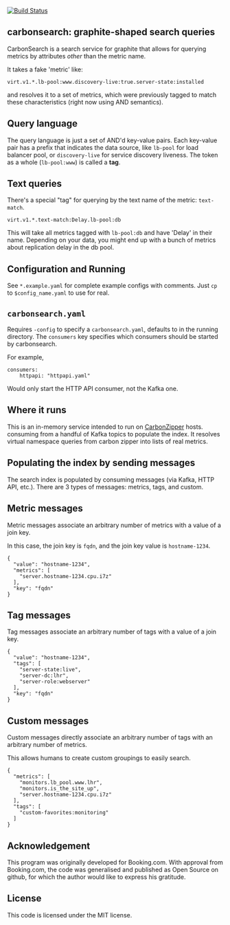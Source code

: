 [ ![Build Status](https://app.codeship.com/projects/b32f1c90-cc2b-0134-cf3e-6af81f706b85/status?branch=master)](https://app.codeship.com/projects/200102)

carbonsearch: graphite-shaped search queries
--------------------------------------------

CarbonSearch is a search service for graphite that allows for querying metrics
by attributes _other_ than the metric name.

It takes a fake 'metric' like:

    virt.v1.*.lb-pool:www.discovery-live:true.server-state:installed

and resolves it to a set of metrics, which were previously tagged to match these
characteristics (right now using AND semantics).

Query language
--------------
The query language is just a set of AND'd key-value pairs. Each key-value pair
has a prefix that indicates the data source, like `lb-pool` for load balancer pool, or `discovery-live`
for service discovery liveness. The token as a whole (`lb-pool:www`) is called a __tag__.

Text queries
--------------------
There's a special "tag" for querying by the text name of the metric: `text-match`.

    virt.v1.*.text-match:Delay.lb-pool:db

This will take all metrics tagged with `lb-pool:db` and have 'Delay' in their
name.  Depending on your data, you might end up with a bunch of metrics about
replication delay in the db pool.

Configuration and Running
-------------------------
See `*.example.yaml` for complete example configs with comments. Just `cp` to `$config_name.yaml` to use for real.

`carbonsearch.yaml`
-------------
Requires `-config` to specify a `carbonsearch.yaml`, defaults to in the running
directory.  The `consumers` key specifies which consumers should be started by
carbonsearch.

For example,

    consumers:
        httpapi: "httpapi.yaml"

Would only start the HTTP API consumer, not the Kafka one.

Where it runs
-------------
This is an in-memory service intended to run on [CarbonZipper](https://github.com/dgryski/carbonzipper) hosts. consuming from
a handful of Kafka topics to populate the index. It resolves virtual namespace
queries from carbon zipper into lists of real metrics.

Populating the index by sending messages
----------------------------------------
The search index is populated by consuming messages (via Kafka, HTTP API,
etc.).  There are 3 types of messages: metrics, tags, and custom.

Metric messages
---------------
Metric messages associate an arbitrary number of metrics with a value of a join key.

In this case, the join key is `fqdn`, and the join key value is `hostname-1234`.

    {
      "value": "hostname-1234",
      "metrics": [
        "server.hostname-1234.cpu.i7z"
      ],
      "key": "fqdn"
    }

Tag messages
------------
Tag messages associate an arbitrary number of tags with a value of a join key.

    {
      "value": "hostname-1234",
      "tags": [
        "server-state:live",
        "server-dc:lhr",
        "server-role:webserver"
      ],
      "key": "fqdn"
    }

Custom messages
---------------
Custom messages directly associate an arbitrary number of tags with an arbitrary number of metrics.

This allows humans to create custom groupings to easily search.

    {
      "metrics": [
        "monitors.lb_pool.www.lhr",
        "monitors.is_the_site_up",
        "server.hostname-1234.cpu.i7z"
      ],
      "tags": [
        "custom-favorites:monitoring"
      ]
    }

Acknowledgement
---------------
This program was originally developed for Booking.com.  With approval
from Booking.com, the code was generalised and published as Open Source
on github, for which the author would like to express his gratitude.

License
-------
This code is licensed under the MIT license.
